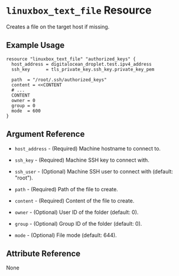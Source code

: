 # `linuxbox_text_file` Resource

Creates a file on the target host if missing.

## Example Usage

```hcl
resource "linuxbox_text_file" "authorized_keys" {
  host_address = digitalocean_droplet.test.ipv4_address
  ssh_key      = tls_private_key.ssh_key.private_key_pem

  path  = "/root/.ssh/authorized_keys"
  content = <<CONTENT
  # ...
  CONTENT
  owner = 0
  group = 0
  mode  = 600
}
```

## Argument Reference

* `host_address` - (Required) Machine hostname to connect to.
* `ssh_key`      - (Required) Machine SSH key to connect with.
* `ssh_user`     - (Optional) Machine SSH user to connect with (default: "root").

* `path`         - (Required) Path of the file to create.
* `content`      - (Required) Content of the file to create.
* `owner`        - (Optional) User ID of the folder (default: 0).
* `group`        - (Optional) Group ID of the folder (default: 0).
* `mode`         - (Optional) File mode (default: 644).

## Attribute Reference

None
